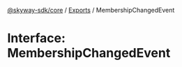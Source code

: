 [@skyway-sdk/core](../README.md) / [Exports](../modules.md) / MembershipChangedEvent

# Interface: MembershipChangedEvent
